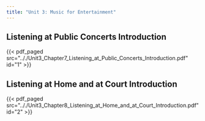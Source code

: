 ```yaml
---
title: "Unit 3: Music for Entertainment"
---
```


## Listening at Public Concerts Introduction

{{< pdf_paged src=".././Unit3_Chapter7_Listening_at_Public_Concerts_Introduction.pdf" id="1" >}}

## Listening at Home and at Court Introduction

{{< pdf_paged src=".././Unit3_Chapter8_Listening_at_Home_and_at_Court_Introduction.pdf" id="2" >}}
